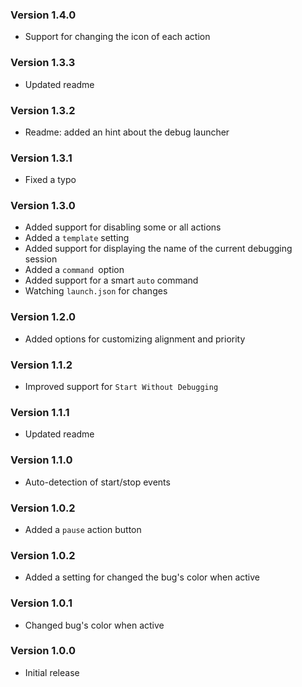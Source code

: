 ### Version 1.4.0
- Support for changing the icon of each action

### Version 1.3.3
- Updated readme

### Version 1.3.2
- Readme: added an hint about the debug launcher

### Version 1.3.1
- Fixed a typo

### Version 1.3.0
- Added support for disabling some or all actions
- Added a `template` setting
- Added support for displaying the name of the current debugging session
- Added a `command `option
- Added support for a smart `auto` command
- Watching `launch.json` for changes

### Version 1.2.0
- Added options for customizing alignment and priority

### Version 1.1.2
- Improved support for `Start Without Debugging`

### Version 1.1.1
- Updated readme

### Version 1.1.0
- Auto-detection of start/stop events

### Version 1.0.2
- Added a `pause` action button

### Version 1.0.2
- Added a setting for changed the bug's color when active

### Version 1.0.1
- Changed bug's color when active

### Version 1.0.0
- Initial release
